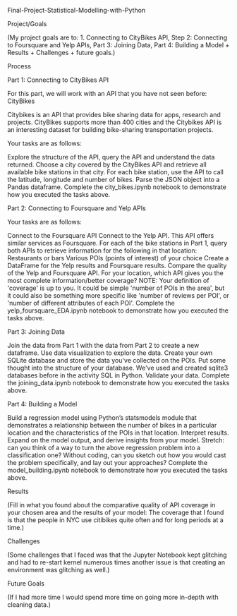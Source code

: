 Final-Project-Statistical-Modelling-with-Python

Project/Goals

(My project goals are to: 1. Connecting to CityBikes API, Step 2: Connecting to Foursquare and Yelp APIs, Part 3: Joining Data, Part 4: Building a Model + Results + Challenges + future goals.)

Process

Part 1: Connecting to CityBikes API

For this part, we will work with an API that you have not seen before: CityBikes

Citybikes is an API that provides bike sharing data for apps, research and projects. CityBikes supports more than 400 cities and the Citybikes API is an interesting dataset for building bike-sharing transportation projects.

Your tasks are as follows:

Explore the structure of the API, query the API and understand the data returned. Choose a city covered by the CityBikes API and retrieve all available bike stations in that city. For each bike station, use the API to call the latitude, longitude and number of bikes. Parse the JSON object into a Pandas dataframe. Complete the city_bikes.ipynb notebook to demonstrate how you executed the tasks above.

Part 2: Connecting to Foursquare and Yelp APIs

Your tasks are as follows:

Connect to the Foursquare API Connect to the Yelp API. This API offers similar services as Foursquare. For each of the bike stations in Part 1, query both APIs to retrieve information for the following in that location: Restaurants or bars Various POIs (points of interest) of your choice Create a DataFrame for the Yelp results and Foursquare results. Compare the quality of the Yelp and Foursquare API. For your location, which API gives you the most complete information/better coverage? NOTE: Your definition of 'coverage' is up to you. It could be simple 'number of POIs in the area', but it could also be something more specific like 'number of reviews per POI', or 'number of different attributes of each POI'. Complete the yelp_foursquare_EDA.ipynb notebook to demonstrate how you executed the tasks above.

Part 3: Joining Data

Join the data from Part 1 with the data from Part 2 to create a new dataframe. Use data visualization to explore the data. Create your own SQLite database and store the data you've collected on the POIs. Put some thought into the structure of your database. We've used and created sqlite3 databases before in the activity SQL in Python. Validate your data. Complete the joining_data.ipynb notebook to demonstrate how you executed the tasks above.

Part 4: Building a Model

Build a regression model using Python’s statsmodels module that demonstrates a relationship between the number of bikes in a particular location and the characteristics of the POIs in that location. Interpret results. Expand on the model output, and derive insights from your model. Stretch: can you think of a way to turn the above regression problem into a classification one? Without coding, can you sketch out how you would cast the problem specifically, and lay out your approaches? Complete the model_building.ipynb notebook to demonstrate how you executed the tasks above.

Results

(Fill in what you found about the comparative quality of API coverage in your chosen area and the results of your model: The coverage that I found is that the people in NYC use citibikes quite often and for long periods at a time.)

Challenges

(Some challenges that I faced was that the Jupyter Notebook kept glitching and had to re-start kernel numerous times another issue is that creating an environment was glitching as well.)

Future Goals

(If I had more time I would spend more time on going more in-depth with cleaning data.)
